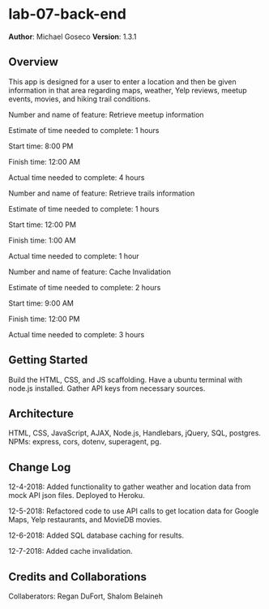 # lab-07-back-end

**Author**: Michael Goseco
**Version**: 1.3.1 

## Overview
This app is designed for a user to enter a location and then be given information in that area regarding maps, weather, Yelp reviews, meetup events, movies, and hiking trail conditions.

Number and name of feature: Retrieve meetup information

Estimate of time needed to complete: 1 hours

Start time: 8:00 PM

Finish time: 12:00 AM

Actual time needed to complete: 4 hours


Number and name of feature: Retrieve trails information

Estimate of time needed to complete: 1 hours

Start time: 12:00 PM

Finish time: 1:00 AM

Actual time needed to complete: 1 hour


Number and name of feature: Cache Invalidation

Estimate of time needed to complete: 2 hours

Start time: 9:00 AM

Finish time: 12:00 PM

Actual time needed to complete: 3 hours


## Getting Started
Build the HTML, CSS, and JS scaffolding. Have a ubuntu terminal with node.js installed. Gather API keys from necessary sources.

## Architecture
HTML, CSS, JavaScript, AJAX, Node.js, Handlebars, jQuery, SQL, postgres. NPMs: express, cors, dotenv, superagent, pg.

## Change Log
12-4-2018: Added functionality to gather weather and location data from mock API json files. Deployed to Heroku.

12-5-2018: Refactored code to use API calls to get location data for Google Maps, Yelp restaurants, and MovieDB movies.

12-6-2018: Added SQL database caching for results.

12-7-2018: Added cache invalidation.

## Credits and Collaborations
Collaberators: Regan DuFort, Shalom Belaineh